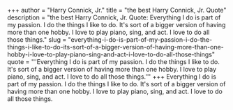 +++
author = "Harry Connick, Jr."
title = "the best Harry Connick, Jr. Quote"
description = "the best Harry Connick, Jr. Quote: Everything I do is part of my passion. I do the things I like to do. It's sort of a bigger version of having more than one hobby. I love to play piano, sing, and act. I love to do all those things."
slug = "everything-i-do-is-part-of-my-passion-i-do-the-things-i-like-to-do-its-sort-of-a-bigger-version-of-having-more-than-one-hobby-i-love-to-play-piano-sing-and-act-i-love-to-do-all-those-things"
quote = '''Everything I do is part of my passion. I do the things I like to do. It's sort of a bigger version of having more than one hobby. I love to play piano, sing, and act. I love to do all those things.'''
+++
Everything I do is part of my passion. I do the things I like to do. It's sort of a bigger version of having more than one hobby. I love to play piano, sing, and act. I love to do all those things.
